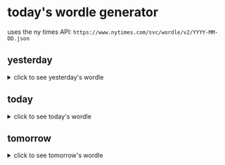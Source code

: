# today's wordle generator

uses the ny times API: `https://www.nytimes.com/svc/wordle/v2/YYYY-MM-DD.json`

## yesterday

<details>
    <summary>click to see yesterday's wordle</summary>

    rigid

</details>

## today

<details>
    <summary>click to see today's wordle</summary>

    stork

</details>

## tomorrow

<details>
    <summary>click to see tomorrow's wordle</summary>

    groan

</details>
